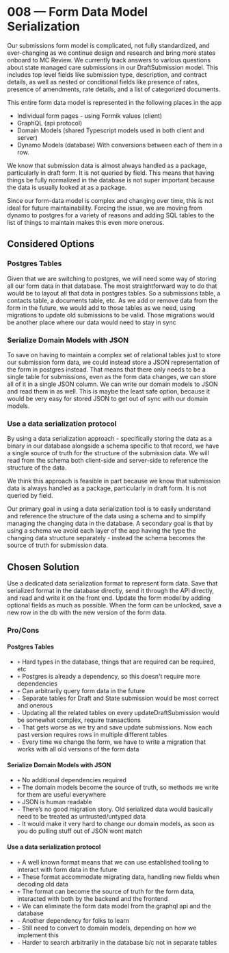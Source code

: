 # 008 — Form Data Model Serialization

Our submissions form model is complicated, not fully standardized, and ever-changing as we continue design and research and bring more states onboard to MC Review. We currently track answers to various questions about state managed care submissions in our DraftSubmission model. This includes top level fields like submission type, description, and contract details, as well as nested or conditional fields like presence of rates, presence of amendments, rate details, and a list of categorized documents.

This entire form data model is represented in the following places in the app

-   Individual form pages - using Formik values (client)
-   GraphQL (api protocol)
-   Domain Models (shared Typescript models used in both client and server)
-   Dynamo Models (database)
    With conversions between each of them in a row.

We know that submission data is almost always handled as a package, particularly in draft form. It is not queried by field. This means that having things be fully normalized in the database is not super important because the data is usually looked at as a package.

Since our form-data model is complex and changing over time, this is not ideal for future maintainability. Forcing the issue, we are moving from dynamo to postgres for a variety of reasons and adding SQL tables to the list of things to maintain makes this even more onerous.

## Considered Options

### Postgres Tables

Given that we are switching to postgres, we will need some way of storing all our form data in that database. The most straightforward way to do that would be to layout all that data in postgres tables. So a submissions table, a contacts table, a documents table, etc. As we add or remove data from the form in the future, we would add to those tables as we need, using migrations to update old submissions to be valid. Those migrations would be another place where our data would need to stay in sync

### Serialize Domain Models with JSON

To save on having to maintain a complex set of relational tables just to store our submission form data, we could instead store a JSON representation of the form in postgres instead. That means that there only needs to be a single table for submissions, even as the form data changes, we can store all of it in a single JSON column. We can write our domain models to JSON and read them in as well. This is maybe the least safe option, because it would be very easy for stored JSON to get out of sync with our domain models.

### Use a data serialization protocol

By using a data serialization approach - specifically storing the data as a binary in our database alongside a schema specific to that record, we have a single source of truth for the structure of the submission data. We will read from the schema both client-side and server-side to reference the structure of the data.

We think this approach is feasible in part because we know that submission data is always handled as a package, particularly in draft form. It is not queried by field.

Our primary goal in using a data serialization tool is to easily understand and reference the structure of the data using a schema and to simplify managing the changing data in the database. A secondary goal is that by using a schema we avoid each layer of the app having the type the changing data structure separately - instead the schema becomes the source of truth for submission data.

## Chosen Solution

Use a dedicated data serialization format to represent form data. Save that serialized format in the database directly, send it through the API directly, and read and write it on the front end. Update the form model by adding optional fields as much as possible. When the form can be unlocked, save a new row in the db with the new version of the form data.

### Pro/Cons

#### Postgres Tables

-   `+` Hard types in the database, things that are required can be required, etc
-   `+` Postgres is already a dependency, so this doesn't require more dependencies
-   `+` Can arbitrarily query form data in the future
-   `-` Separate tables for Draft and State submission would be most correct and onerous
-   `-` Updating all the related tables on every updateDraftSubmission would be somewhat complex, require transactions
-   `-` That gets worse as we try and save update submissions. Now each past version requires rows in multiple different tables
-   `-` Every time we change the form, we have to write a migration that works with all old versions of the form data

#### Serialize Domain Models with JSON

-   `+` No additional dependencies required
-   `+` The domain models become the source of truth, so methods we write for them are useful everywhere
-   `+` JSON is human readable
-   `-` There’s no good migration story. Old serialized data would basically need to be treated as untrusted/untyped data
-   `-` It would make it very hard to change our domain models, as soon as you do pulling stuff out of JSON wont match

#### Use a data serialization protocol

-   `+` A well known format means that we can use established tooling to interact with form data in the future
-   `+` These format accommodate migrating data, handling new fields when decoding old data
-   `+` The format can become the source of truth for the form data, interacted with both by the backend and the frontend
-   `+` We can eliminate the form data model from the graphql api and the database
-   `-` Another dependency for folks to learn
-   `-` Still need to convert to domain models, depending on how we implement this
-   `-` Harder to search arbitrarily in the database b/c not in separate tables
